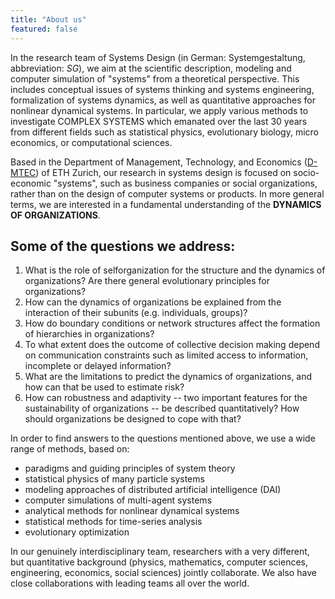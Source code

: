 ```yaml
---
title: "About us"
featured: false
---
```



In the research team of Systems Design (in German: Systemgestaltung, abbreviation: _SG_), we aim at the scientific description, modeling and computer simulation of "systems" from a theoretical perspective. This includes conceptual issues of systems thinking and systems engineering, formalization of systems dynamics, as well as quantitative approaches for nonlinear dynamical systems. In particular, we apply various methods to investigate COMPLEX SYSTEMS which emanated over the last 30 years from different fields such as statistical physics, evolutionary biology, micro economics, or computational sciences.

Based in the Department of Management, Technology, and Economics ([D-MTEC](https://mtec.ethz.ch)) of ETH Zurich, our research in systems design is focused on socio-economic "systems", such as business companies or social organizations, rather than on the design of computer systems or products. In more general terms, we are interested in a fundamental understanding of the **DYNAMICS OF ORGANIZATIONS**.

## Some of the questions we address:

1. What is the role of selforganization for the structure and the dynamics of organizations? Are there general evolutionary principles for organizations?
2. How can the dynamics of organizations be explained from the interaction of their subunits (e.g. individuals, groups)?
3. How do boundary conditions or network structures affect the formation of hierarchies in organizations?
4. To what extent does the outcome of collective decision making depend on communication constraints such as limited access to information, incomplete or delayed information?
5. What are the limitations to predict the dynamics of organizations, and how can that be used to estimate risk?
6. How can robustness and adaptivity -- two important features for the sustainability of organizations -- be described quantitatively? How should organizations be designed to cope with that?

In order to find answers to the questions mentioned above, we use a wide range of methods, based on:

* paradigms and guiding principles of system theory
* statistical physics of many particle systems
* modeling approaches of distributed artificial intelligence (DAI)
* computer simulations of multi-agent systems
* analytical methods for nonlinear dynamical systems
* statistical methods for time-series analysis
* evolutionary optimization

In our genuinely interdisciplinary team, researchers with a very different, but quantitative background (physics, mathematics, computer sciences, engineering, economics, social sciences) jointly collaborate. We also have close collaborations with leading teams all over the world.
